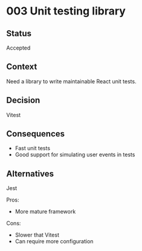# 003 Unit testing library

## Status

Accepted

## Context

Need a library to write maintainable React unit tests.

## Decision

Vitest

## Consequences

- Fast unit tests
- Good support for simulating user events in tests

## Alternatives

Jest

Pros:

- More mature framework

Cons:

- Slower that Vitest
- Can require more configuration
